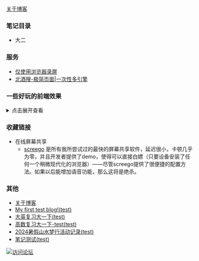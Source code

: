 [关于博客](https://beijiushare.github.io/about.html)

### 笔记目录

- 大二

### 服务
- [仅使用浏览器录屏](https://beijiushare.github.io/html/浏览器录屏.html)
- [北酒搜-极简页面|一次性多引擎](https://beijiushare.github.io/html/北酒搜.html)

### 一些好玩的前端效果
<details>  
    <summary>点击展开查看</summary>  
    <pre>
- [猫猫拼图](https://beijiushare.github.io/html/拼图.html) 转自公众号[前端嘛](https://mp.weixin.qq.com/s/wPIve3ActS_jpqRW_-0u-g)
- [鱼缸漏水加点水吧!](https://beijiushare.github.io/html/鱼缸.html) 转自公众号[前端嘛](https://mp.weixin.qq.com/s/q3zunJ6BQNLK0GVYGMXYzA)
- [小幽灵盯着我的鼠标](https://beijiushare.github.io/html/小幽灵.html) 转自公众号[前端嘛](https://mp.weixin.qq.com/s/wgIr9yfqSzGmBq4E6nsXzg)
- [手表](https://beijiushare.github.io/html/手表.html) 转自公众号[前端嘛](https://mp.weixin.qq.com/s/DReTRbWvJ2JmGkvoGaxi9w)
- [好玩的时钟](https://beijiushare.github.io/html/好玩的时钟.html) 转自公众号[前端嘛](https://mp.weixin.qq.com/s/OwMDrqcfuQdF8RtugCMbrg)
- [嘻嘻不嘻嘻](https://beijiushare.github.io/html/嘻嘻不嘻嘻.html) 转自公众号[前端嘛](https://mp.weixin.qq.com/s/AMGPvfy_lvyL8PV2JtcW5A)
    </pre>
</details>

### 收藏链接

- 在线屏幕共享
    - [screego](https://app.screego.net/ "点击访问") 是所有我所尝试过的最快的屏幕共享软件，延迟很小，卡顿几乎为零，并且开发者提供了demo，使得可以直接白嫖（只要设备安装了任何一个稍微现代化的浏览器）——尽管screego提供了很便捷的配置方法。如果以后能增加语音功能，那么这将是绝杀。
   
### 其他
- [关于博客](https://beijiushare.github.io/about.html)
- [My first test blog!(test)](https://beijiushare.github.io/post/My%20first%20test%20blog%21.html)
- [大英复习大一下(test)](https://beijiushare.github.io/post/da-ying-fu-xi-da-yi-xia.html) 
- [高数复习大一下-test(test)](https://beijiushare.github.io/post/gao-shu-fu-xi-da-yi-xia--test.html)
- [2024暑假山水梦行活动记录(test)](https://beijiushare.github.io/post/2024-shu-jia-shan-shui-meng-xing-huo-dong-ji-lu.html)
- [笔记测试(test)](https://beijiushare.github.io/post/bi-ji-ce-shi.html)
    
[![访问论坛](https://beijiushare.github.io/photos/1.png "点击访问论坛参加讨论")](https://beijiuforum.freeflarum.com/)
